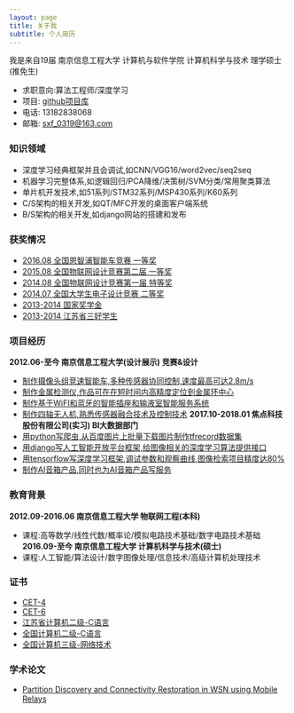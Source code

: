 ```yaml
---
layout: page
title: 关于我
subtitle: 个人简历
---
```


我是来自19届 南京信息工程大学 计算机与软件学院 计算机科学与技术 理学硕士(推免生)  
- 求职意向:算法工程师/深度学习
- 项目: [github项目库](https://github.com/shen1994)
- 电话: 13182838068
- 邮箱: sxf_0319@163.com

### 知识领域  
- 深度学习经典框架并且会调试,如CNN/VGG16/word2vec/seq2seq
- 机器学习完整体系,如逻辑回归/PCA降维/决策树/SVM分类/常用聚类算法
- 单片机开发技术,如51系列/STM32系列/MSP430系列/K60系列
- C/S架构的相关开发,如QT/MFC开发的桌面客户端系统
- B/S架构的相关开发,如django网站的搭建和发布

### 获奖情况  
- [2016.08 全国恩智浦智能车竞赛 一等奖](#)
- [2015.08 全国物联网设计竞赛第二届 一等奖](https://github.com/shen1994/README/raw/master/person/2.jpg)
- [2014.08 全国物联网设计竞赛第一届 特等奖](https://github.com/shen1994/README/raw/master/person/3.jpg)
- [2014.07 全国大学生电子设计竞赛 二等奖](https://github.com/shen1994/README/raw/master/person/4.jpg)
- [2013-2014 国家奖学金](#)
- [2013-2014 江苏省三好学生](#)

### 项目经历  
**2012.06-至今 南京信息工程大学(设计展示) 竞赛&设计**
- [制作摄像头组竞速智能车,多种传感器协同控制,速度最高可达2.8m/s](https://github.com/shen1994/SmartCar)
- [制作金属检测仪,作品可在在短时间内高精度定位到金属环中心](#)
- [制作基于WiFI和蓝牙的智能插座和输液室智能服务系统](#)
- [制作四轴无人机,熟悉传感器融合技术及控制技术](#)
**2017.10-2018.01 焦点科技股份有限公司(实习) BI大数据部门**
- [用python写爬虫,从百度图片上批量下载图片制作tfrecord数据集](#)
- [用django写人工智能开放平台框架,给图像相关的深度学习算法提供接口](#)
- [用tensorflow写深度学习框架,调试参数和观察曲线,图像检索项目精度达80%](#)
- [制作AI音箱产品,同时也为AI音箱产品写服务](#)

### 教育背景  
**2012.09-2016.06 南京信息工程大学 物联网工程(本科)**
- 课程:高等数学/线性代数/概率论/模拟电路技术基础/数字电路技术基础  
**2016.09-至今 南京信息工程大学 计算机科学与技术(硕士)**
- 课程:人工智能/算法设计/数字图像处理/信息技术/高级计算机处理技术  

### 证书  
- [CET-4](#)
- [CET-6](#)
- [江苏省计算机二级-C语言](#)
- [全国计算机二级-C语言](#)
- [全国计算机三级-网络技术](#)

### 学术论文  
- [Partition Discovery and Connectivity Restoration in WSN using Mobile Relays](http://dl.acm.org/citation.cfm?id=2684487)

